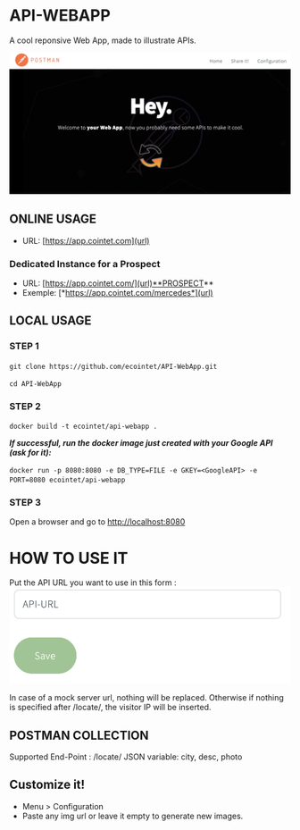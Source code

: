 # API-WEBAPP
A cool reponsive Web App, made to illustrate APIs.

![image](https://raw.githubusercontent.com/ecointet/API-WebApp/main/images/screen-app.png)

## ONLINE USAGE
- URL: [https://app.cointet.com](url)

### Dedicated Instance for a Prospect
- URL: [https://app.cointet.com/](url)**PROSPECT**
- Exemple: [*https://app.cointet.com/mercedes*](url)

## LOCAL USAGE
### STEP 1
`git clone https://github.com/ecointet/API-WebApp.git`

`cd API-WebApp`

### STEP 2
`docker build -t ecointet/api-webapp .`

***If successful, run the docker image just created with your Google API (ask for it):***

`docker run -p 8080:8080 -e DB_TYPE=FILE -e GKEY=<GoogleAPI> -e PORT=8080 ecointet/api-webapp`

### STEP 3
Open a browser and go to [http://localhost:8080](url)

# HOW TO USE IT

Put the API URL you want to use in this form :
![image](https://raw.githubusercontent.com/ecointet/API-WebApp/main/images/screen-formapi.png)

In case of a mock server url, nothing will be replaced.
Otherwise if nothing is specified after /locate/, the visitor IP will be inserted.

## POSTMAN COLLECTION
Supported End-Point : /locate/<IP>
JSON variable: city, desc, photo

## Customize it!
- Menu > Configuration
- Paste any img url or leave it empty to generate new images.
